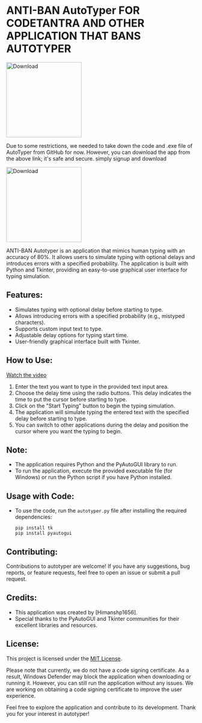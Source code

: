 # ANTI-BAN AutoTyper FOR CODETANTRA AND OTHER APPLICATION THAT BANS AUTOTYPER

[<img src="https://img.shields.io/badge/Download-Click%20Here-brightgreen" alt="Download" width="200"/>](https://autotyper.vercel.app)

Due to some restrictions, we needed to take down the code and .exe file of AutoTyper from GitHub for now. However, you can download the app from the above link; it's safe and secure. simply signup and download

[<img src="https://img.shields.io/badge/Download-Click%20Here-brightgreen" alt="Download" width="200"/>](https://autotyper.vercel.app)


ANTI-BAN Autotyper is an application that mimics human typing with an accuracy of 80%. It allows users to simulate typing with optional delays and introduces errors with a specified probability. The application is built with Python and Tkinter, providing an easy-to-use graphical user interface for typing simulation.

## Features:

- Simulates typing with optional delay before starting to type.
- Allows introducing errors with a specified probability (e.g., mistyped characters).
- Supports custom input text to type.
- Adjustable delay options for typing start time.
- User-friendly graphical interface built with Tkinter.

## How to Use:

[Watch the video](https://www.youtube.com/watch?v=QJkFHR3g8eQ)

1. Enter the text you want to type in the provided text input area.
2. Choose the delay time using the radio buttons. This delay indicates the time to put the cursor before starting to type.
3. Click on the "Start Typing" button to begin the typing simulation.
4. The application will simulate typing the entered text with the specified delay before starting to type.
5. You can switch to other applications during the delay and position the cursor where you want the typing to begin.

## Note:

- The application requires Python and the PyAutoGUI library to run. 
- To run the application, execute the provided executable file (for Windows) or run the Python script if you have Python installed.

## Usage with Code:

- To use the code, run the `autotyper.py` file after installing the required dependencies:
    ```
    pip install tk
    pip install pyautogui
    ```

## Contributing:

Contributions to autotyper are welcome! If you have any suggestions, bug reports, or feature requests, feel free to open an issue or submit a pull request.

## Credits:

- This application was created by [Himanshp1656].
- Special thanks to the PyAutoGUI and Tkinter communities for their excellent libraries and resources.

## License:

This project is licensed under the [MIT License](LICENSE).

Please note that currently, we do not have a code signing certificate. As a result, Windows Defender may block the application when downloading or running it. However, you can still run the application without any issues. We are working on obtaining a code signing certificate to improve the user experience.

Feel free to explore the application and contribute to its development. Thank you for your interest in autotyper!

